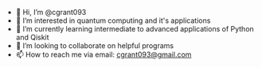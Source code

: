 - 👋 Hi, I’m @cgrant093
- 👀 I’m interested in quantum computing and it's applications
- 🌱 I’m currently learning intermediate to advanced applications of Python and Qiskit
- 💞️ I’m looking to collaborate on helpful programs
- 📫 How to reach me via email: cgrant093@gmail.com

<!---
cgrant093/cgrant093 is a ✨ special ✨ repository because its `README.md` (this file) appears on your GitHub profile.
You can click the Preview link to take a look at your changes.
--->
